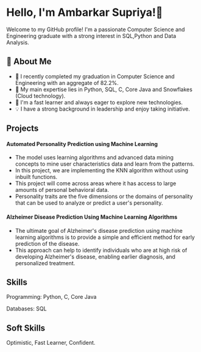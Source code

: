 
# Hello, I'm Ambarkar Supriya!👋

Welcome to my GitHub profile! I'm a passionate Computer Science and Engineering graduate with a strong interest in SQL,Python and Data Analysis.
## 🚀 About Me

- 🔭 I recently completed my graduation in Computer Science and Engineering with an aggregate of 82.2%.
- 🚀 My main expertise lies in Python, SQL, C, Core Java and Snowflakes (Cloud technology).
- 🌟 I'm a fast learner and always eager to explore new technologies.
- 💡 I have a strong background in leadership and enjoy taking initiative. 




## Projects

#### Automated Personality Prediction using Machine Learning

- The model uses learning algorithms and advanced data mining concepts to mine user characteristics data and learn from the patterns. 
- In this project, we are implementing the KNN algorithm without using inbuilt functions. 
- This project will come across areas where it has access to large amounts of personal behavioral data. 
- Personality traits are the five dimensions or the domains of personality that can be used to analyze or predict a user's personality. 

#### Alzheimer Disease Prediction Using Machine Learning Algorithms

- The ultimate goal of Alzheimer's disease prediction using machine learning algorithms is to provide a simple and efficient method for early prediction of the disease. 
- This approach can help to identify individuals who are at high risk of developing Alzheimer's disease, enabling earlier diagnosis, and personalized treatment.


## Skills

Programming: Python, C, Core Java

Databases: SQL

## Soft Skills

Optimistic, Fast Learner, Confident.
